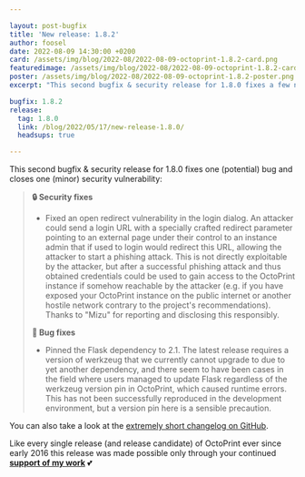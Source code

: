```yaml
---

layout: post-bugfix
title: 'New release: 1.8.2'
author: foosel
date: 2022-08-09 14:30:00 +0200
card: /assets/img/blog/2022-08/2022-08-09-octoprint-1.8.2-card.png
featuredimage: /assets/img/blog/2022-08/2022-08-09-octoprint-1.8.2-card.png
poster: /assets/img/blog/2022-08/2022-08-09-octoprint-1.8.2-poster.png
excerpt: "This second bugfix & security release for 1.8.0 fixes a few new issues reported, including one security vulnerability."

bugfix: 1.8.2
release:
  tag: 1.8.0
  link: /blog/2022/05/17/new-release-1.8.0/
  headsups: true

---
```


This second bugfix & security release for 1.8.0 fixes one (potential) bug and closes one (minor) security
vulnerability:

> **🔒 Security fixes**
>
> - Fixed an open redirect vulnerability in the login dialog. An attacker could send a login URL with a specially crafted redirect parameter pointing to an external page under their control to an instance admin that if used to login would redirect this URL, allowing the attacker to start a phishing attack. This is not directly exploitable by the attacker, but after a successful phishing attack and thus obtained credentials could be used to gain access to the OctoPrint instance if somehow reachable by the attacker (e.g. if you have exposed your OctoPrint instance on the public internet or another hostile network contrary to the project's recommendations). Thanks to "Mizu" for reporting and disclosing this responsibly.
>
> **🐛 Bug fixes**
>
> - Pinned the Flask dependency to 2.1. The latest release requires a version of werkzeug that we currently cannot upgrade to due to yet another dependency, and there seem to have been cases in the field where users managed to update Flask regardless of the werkzeug version pin in OctoPrint, which caused runtime errors. This has not been successfully reproduced in the development environment, but a version pin here is a sensible precaution.

You can also take a look at the [extremely short changelog on GitHub](https://github.com/OctoPrint/OctoPrint/releases/tag/1.8.2).

Like every single release (and release candidate) of OctoPrint ever since early 2016 this release was made possible only
through your continued **[support of my work](/support-octoprint/)** 💕
